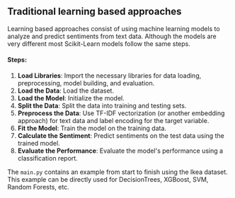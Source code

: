 ## Traditional learning based approaches
Learning based approaches consist of using machine learning models to analyze and predict sentiments from text data. Although the models are very different most Scikit-Learn models follow the same steps.

#### Steps:

1. **Load Libraries**: Import the necessary libraries for data loading, preprocessing, model building, and evaluation.
2. **Load the Data**: Load the dataset.
3. **Load the Model**: Initialize the model.
4. **Split the Data**: Split the data into training and testing sets.
5. **Preprocess the Data**: Use TF-IDF vectorization (or another embedding approach) for text data and label encoding for the target variable.
6. **Fit the Model**: Train the model on the training data.
7. **Calculate the Sentiment**: Predict sentiments on the test data using the trained model.
8. **Evaluate the Performance**: Evaluate the model's performance using a classification report.

The `main.py` contains an example from start to finish using the Ikea dataset.
This example can be directly used for DecisionTrees, XGBoost, SVM, Random Forests, etc.